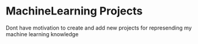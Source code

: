 # MachineLearning Projects
Dont have motivation to create and add new projects for represending my machine learning knowledge
